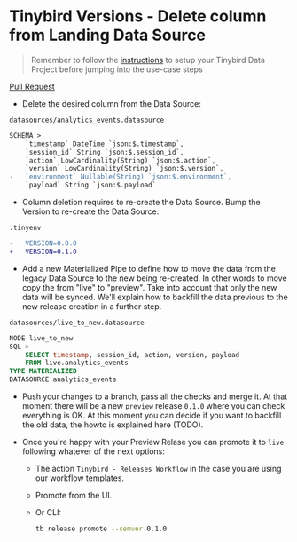 # Tinybird Versions - Delete column from Landing Data Source

> Remember to follow the [instructions](../README.md) to setup your Tinybird Data Project before jumping into the use-case steps

[Pull Request](https://github.com/tinybirdco/use-case-examples/pull/162/files)

- Delete the desired column from the Data Source:
  
`datasources/analytics_events.datasource`

```diff
SCHEMA >
    `timestamp` DateTime `json:$.timestamp`,
    `session_id` String `json:$.session_id`,
    `action` LowCardinality(String) `json:$.action`,
    `version` LowCardinality(String) `json:$.version`,
-   `environment` Nullable(String) `json:$.environment`,
    `payload` String `json:$.payload`
```

- Column deletion requires to re-create the Data Source. Bump the Version to re-create the Data Source.
  
`.tinyenv`

```diff
-   VERSION=0.0.0
+   VERSION=0.1.0
```

- Add a new Materialized Pipe to define how to move the data from the legacy Data Source to the new being re-created. In other words to move copy the from "live" to "preview". Take into account that only the new data will be synced. We'll explain how to backfill the data previous to the new release creation in a further step.
  
`datasources/live_to_new.datasource`

```sql
NODE live_to_new
SQL >
    SELECT timestamp, session_id, action, version, payload 
    FROM live.analytics_events
TYPE MATERIALIZED
DATASOURCE analytics_events
```

- Push your changes to a branch, pass all the checks and merge it. At that moment there will be a new `preview` release `0.1.0` where you can check everything is OK. At this moment you can decide if you want to backfill the old data, the howto is explained here (TODO).

- Once you're happy with your Preview Relase you can promote it to `live` following whatever of the next options:

    - The action `Tinybird - Releases Workflow` in the case you are using our workflow templates.
    - Promote from the UI.
    - Or CLI:

        ```sh
        tb release promote --semver 0.1.0
        ```
